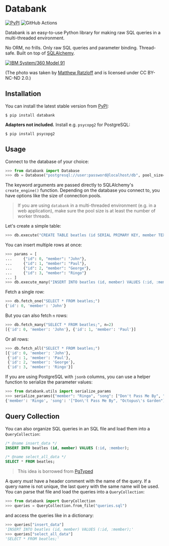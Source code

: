 # Databank

[![PyPI](https://img.shields.io/pypi/v/databank.svg)](https://pypi.org/project/databank) ![GitHub Actions](https://github.com/snapADDY/databank/actions/workflows/main.yml/badge.svg)

Databank is an easy-to-use Python library for making raw SQL queries in a multi-threaded environment.

No ORM, no frills. Only raw SQL queries and parameter binding. Thread-safe. Built on top of [SQLAlchemy](https://www.sqlalchemy.org/).

[![IBM System/360 Model 91](https://live.staticflickr.com/7328/9169294489_ba900907f1_b.jpg)](https://www.flickr.com/photos/mratzloff/9169294489/)

(The photo was taken by [Matthew Ratzloff](https://www.flickr.com/photos/mratzloff/) and is licensed under CC BY-NC-ND 2.0.)
## Installation

You can install the latest stable version from [PyPI](https://pypi.org/project/databank/):

```
$ pip install databank
```

**Adapters not included.** Install e.g. `psycopg2` for PostgreSQL:

```
$ pip install psycopg2
```

## Usage

Connect to the database of your choice:

```python
>>> from databank import Database
>>> db = Database("postgresql://user:password@localhost/db", pool_size=2)
```

The keyword arguments are passed directly to SQLAlchemy's `create_engine()` function. Depending on the database you connect to, you have options like the size of connection pools.

> If you are using `databank` in a multi-threaded environment (e.g. in a web application), make sure the pool size is at least the number of worker threads.

Let's create a simple table:

```python
>>> db.execute("CREATE TABLE beatles (id SERIAL PRIMARY KEY, member TEXT NOT NULL);")
```

You can insert multiple rows at once:

```python
>>> params = [
...     {"id": 0, "member": "John"},
...     {"id": 1, "member": "Paul"},
...     {"id": 2, "member": "George"},
...     {"id": 3, "member": "Ringo"}
... ]
>>> db.execute_many("INSERT INTO beatles (id, member) VALUES (:id, :member);", params)
```

Fetch a single row:

```python
>>> db.fetch_one("SELECT * FROM beatles;")
{'id': 0, 'member': 'John'}
```

But you can also fetch `n` rows:

```python
>>> db.fetch_many("SELECT * FROM beatles;", n=2)
[{'id': 0, 'member': 'John'}, {'id': 1, 'member': 'Paul'}]
```

Or all rows:

```python
>>> db.fetch_all("SELECT * FROM beatles;")
[{'id': 0, 'member': 'John'},
 {'id': 1, 'member': 'Paul'},
 {'id': 2, 'member': 'George'},
 {'id': 3, 'member': 'Ringo'}]
```

If you are using PostgreSQL with `jsonb` columns, you can use a helper function to serialize the parameter values:

```python
>>> from databank.utils import serialize_params
>>> serialize_params({"member": "Ringo", "song": ["Don't Pass Me By", "Octopus's Garden"]})
{'member': 'Ringo', 'song': '["Don\'t Pass Me By", "Octopus\'s Garden"]'}
```

## Query Collection

You can also organize SQL queries in an SQL file and load them into a `QueryCollection`:

```sql
/* @name insert_data */
INSERT INTO beatles (id, member) VALUES (:id, :member);

/* @name select_all_data */
SELECT * FROM beatles;
```

> This idea is borrowed from [PgTyped](https://pgtyped.dev/docs/sql-file)

A query _must_ have a header comment with the name of the query. If a query name is not unique, the last query with the same name will be used. You can parse that file and load the queries into a `QueryCollection`:

```python
>>> from databank import QueryCollection
>>> queries = QueryCollection.from_file("queries.sql")
```

and access the queries like in a dictionary:

```python
>>> queries["insert_data"]
'INSERT INTO beatles (id, member) VALUES (:id, :member);'
>>> queries["select_all_data"]
'SELECT * FROM beatles;'
```
